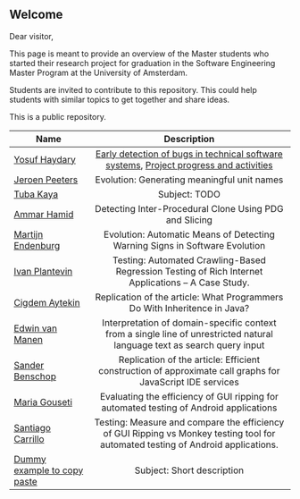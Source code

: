Welcome
-------

Dear visitor,

This page is meant to provide an overview of the Master students who started their research project for graduation in the Software Engineering Master Program at the University of Amsterdam.

Students are invited to contribute to this repository. This could help students with similar topics to get together and share ideas.

This is a public repository.


| Name                                              | Description                                                   |
| --------------------------------------------------|:-------------------------------------------------------------:|
| [Yosuf Haydary](mailto:yosuf.haydary@gmail.com)   | [Early detection of bugs in technical software systems](https://github.com/yosuf/Master-Thesis), [Project progress and activities](https://huboard.com/yosuf/Master-Thesis)
| [Jeroen Peeters](mailto:jeroen@peetersweb.nl)     | Evolution: Generating meaningful unit names                   |
| [Tuba Kaya](mailto:tuba_kaya@outlook.com)         | Subject: TODO                                                 |
| [Ammar Hamid](mailto:ammarhamid84@gmail.com)      | Detecting Inter-Procedural Clone Using PDG and Slicing        |
| [Martijn Endenburg](mailto:martijn.endenburg@gmail.com)| Evolution: Automatic Means of Detecting Warning Signs in Software Evolution |
| [Ivan Plantevin](mailto:ivan.p92@gmail.com)       | Testing: Automated Crawling-Based Regression Testing of Rich Internet Applications – A Case Study.|
| [Cigdem Aytekin](mailto:cigdemaytekin_872@hotmail.com) | Replication of the article: What Programmers Do With Inheritence in Java? | 
| [Edwin van Manen](mailto:edwin.vanmanen@gmail.com)           | Interpretation of domain-specific context from a single line of unrestricted natural language text as search query input     
| [Sander Benschop](sander.benschop@gmail.com)      | Replication of the article: Efficient construction of approximate call graphs for JavaScript IDE services                                       |
| [Maria Gouseti](mailto:mgouseti@gmail.com)        | Evaluating the efficiency of GUI ripping for automated testing of Android applications |
| [Santiago Carrillo](mailto:sancarbar@gmail.com)           | Testing: Measure and compare the efficiency of GUI Ripping vs Monkey testing tool for automated testing of Android applications.                                    |
| [Dummy example to copy paste](somelink)           | Subject: Short description                                    |
